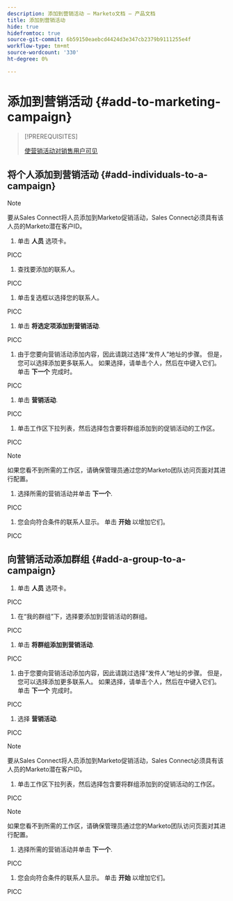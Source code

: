```yaml
---
description: 添加到营销活动 — Marketo文档 — 产品文档
title: 添加到营销活动
hide: true
hidefromtoc: true
source-git-commit: 6b59150eaebcd4424d3e347cb2379b9111255e4f
workflow-type: tm+mt
source-wordcount: '330'
ht-degree: 0%

---
```


# 添加到营销活动 {#add-to-marketing-campaign}

>[!PREREQUISITES]
>
>[使营销活动对销售用户可见](/help/marketo/product-docs/marketo-sales-insight/actions/marketo/make-a-campaign-visible-to-sales-connect-users.md)

## 将个人添加到营销活动 {#add-individuals-to-a-campaign}

>[!NOTE]
>
>要从Sales Connect将人员添加到Marketo促销活动，Sales Connect必须具有该人员的Marketo潜在客户ID。

1. 单击 **人员** 选项卡。

PICC

1. 查找要添加的联系人。

PICC

1. 单击复选框以选择您的联系人。

PICC

1. 单击 **将选定项添加到营销活动**.

PICC

1. 由于您要向营销活动添加内容，因此请跳过选择“发件人”地址的步骤。 但是，您可以选择添加更多联系人。 如果选择，请单击个人，然后在中键入它们。 单击 **下一个** 完成时。

PICC

1. 单击 **营销活动**.

PICC

1. 单击工作区下拉列表，然后选择包含要将群组添加到的促销活动的工作区。

PICC

>[!NOTE]
>
>如果您看不到所需的工作区，请确保管理员通过您的Marketo团队访问页面对其进行配置。

1. 选择所需的营销活动并单击 **下一个**.

PICC

1. 您会向符合条件的联系人显示。 单击 **开始** 以增加它们。

PICC

## 向营销活动添加群组 {#add-a-group-to-a-campaign}

1. 单击 **人员** 选项卡。

PICC

1. 在“我的群组”下，选择要添加到营销活动的群组。

PICC

1. 单击 **将群组添加到营销活动**.

PICC

1. 由于您要向营销活动添加内容，因此请跳过选择“发件人”地址的步骤。 但是，您可以选择添加更多联系人。 如果选择，请单击个人，然后在中键入它们。 单击 **下一个** 完成时。

PICC

1. 选择 **营销活动**.

PICC

>[!NOTE]
>
>要从Sales Connect将人员添加到Marketo促销活动，Sales Connect必须具有该人员的Marketo潜在客户ID。

1. 单击工作区下拉列表，然后选择包含要将群组添加到的促销活动的工作区。

PICC

>[!NOTE]
>
>如果您看不到所需的工作区，请确保管理员通过您的Marketo团队访问页面对其进行配置。

1. 选择所需的营销活动并单击 **下一个**.

PICC

1. 您会向符合条件的联系人显示。 单击 **开始** 以增加它们。

PICC
